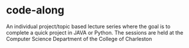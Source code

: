 # code-along
An individual project/topic based lecture series where the goal is to complete a quick project in JAVA or Python. 
The sessions are held at the Computer Science Department of the College of Charleston

